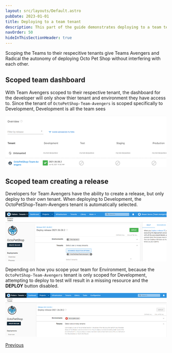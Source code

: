 ```yaml
---
layout: src/layouts/Default.astro
pubDate: 2023-01-01
title: Deploying to a team tenant
description: This part of the guide demonstrates deploying to a team tenant
navOrder: 50
hideInThisSectionHeader: true
---
```


Scoping the Teams to their respecitive tenants give Teams Avengers and Radical the autonomy of deploying Octo Pet Shop without interfering with each other.

## Scoped team dashboard
With Team Avengers scoped to their respective tenant, the dashboard for the developer will only show thier tenant and environment they have access to.  Since the tenant of `OctoPetShop-Team-Avengers` is scoped specifically to Development, Development is all the team sees

![](/docs/tenants/guides/multi-tenant-teams/images/team-avengers-dashboard.png "width=500")

## Scoped team creating a release

Developers for Team Avengers have the ability to create a release, but only deploy to their own tenant.  When deploying to Development, the OctoPetShop-Team-Avengers tenant is automatically selected.

![](/docs/tenants/guides/multi-tenant-teams/images/team-avengers-deploy.png "width=500")

Depending on how you scope your team for Environment, because the `OctoPetShop-Team-Avengers` tenant is only scoped for Development, attempting to deploy to test will result in a missing resource and the **DEPLOY** button disabled.

![](/docs/tenants/guides/multi-tenant-teams/images/team-avengers-deploy-to-test.png "width=500")

<span><a class="btn btn-secondary" href="/docs/tenants/guides/multi-tenant-teams/assign-team-userrole-to-tenant">Previous</a></span>